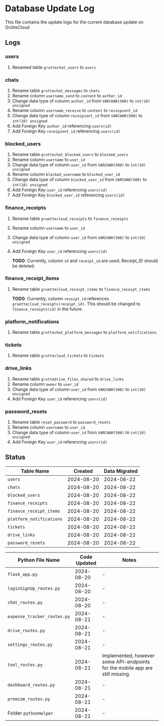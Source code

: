 # Database Update Log

This file contains the update logs for the current database update on GrütteCloud

## Logs

### users

1. Renamed table `gruttechat_users` to `users`

### chats

1. Rename table `gruttechat_messages` to `chats`
2. Rename column `username_send` to `content` to `author_id`
3. Change data type of column `author_id` from `VARCHAR(500)` to `int(10) unsigned`
4. Rename column `username_receive` to `content` to `receipient_id`
5. Change data type of column `receipient_id` from `VARCHAR(500)` to `int(10) unsigned`
6. Add Foreign Key `author_id` referencing `users(id)`
7. Add Foreign Key `receipient_id` referencing `users(id)`

### blocked_users

1. Rename table `gruttechat_blocked_users` to `blocked_users`
2. Rename column `username` to `user_id`
3. Change data type of column `user_id` from `VARCHAR(500)` to `int(10) unsigned`
4. Rename column `blocked_username` to `blocked_user_id`
5. Change data type of column `blocked_user_id` from `VARCHAR(500)` to `int(10) unsigned`
6. Add Foreign Key `user_id` referencing `users(id)`
7. Add Foreign Key `blocked_user_id` referencing `users(id)`

### finance_receipts

1. Rename table `gruettecloud_receipts` to `finance_receipts`
2. Rename column `username` to `user_id`
3. Change data type of column `user_id` from `VARCHAR(500)` to `int(10) unsigned`
4. Add Foreign Key `user_id` referencing `users(id)`

    **TODO**: Currently, column `id` and `receipt_id` are used. Receipt_ID should be deleted.

### finance_receipt_items

1. Rename table `gruettecloud_receipt_items` to `finance_receipt_items`

    **TODO**: Currently, column `receipt_id` references `gruettecloud_receipts(receipt_id)`. This should be changed to `finance_receipts(id)` in the future.

### platform_notifications

1. Rename table `gruttechat_platform_messages` to `platform_notifications`

### tickets

1. Rename table `gruttecloud_tickets` to `tickets`

### drive_links

1. Rename table `gruttedrive_files_shared` to `drive_links`
2. Rename column `owner` to `user_id`
3. Change data type of column `user_id` from `VARCHAR(500)` to `int(10) unsigned`
4. Add Foreign Key `user_id` referencing `users(id)`

### password_resets

1. Rename table `reset_password` to `password_resets`
2. Rename column `username` to `user_id`
3. Change data type of column `user_id` from `VARCHAR(500)` to `int(10) unsigned`
4. Add Foreign Key `user_id` referencing `users(id)`

## Status

| Table Name | Created | Data Migrated |
|------------|---------|---------------|
| `users` | 2024-08-20 | 2024-08-22 |
| `chats` | 2024-08-20 | 2024-08-22 |
| `blocked_users` | 2024-08-20 | 2024-08-22 |
| `finance_receipts` | 2024-08-20 | 2024-08-22 |
| `finance_receipt_items` | 2024-08-20 | 2024-08-22 |
| `platform_notifications` | 2024-08-20 | 2024-08-22 |
| `tickets` | 2024-08-20 | 2024-08-22 |
| `drive_links` | 2024-08-20 | 2024-08-22 |
| `password_resets` | 2024-08-20 | 2024-08-22 |

| Python File Name | Code Updated | Notes |
|------------------|--------------|-------|
| `flask_app.py` | 2024-08-20 | - |
| `loginSignUp_routes.py` | 2024-08-20 | - |
| `chat_routes.py` | 2024-08-20 | - |
| `expense_tracker_routes.py` | 2024-08-21 | - |
| `drive_routes.py` | 2024-08-21 | - |
| `settings_routes.py` | 2024-08-21 | - |
| `tool_routes.py` | 2024-08-21 | Implemented, however some API-endpoints for the mobile app are still missing. |
| `dashboard_routes.py` | 2024-08-21 | - |
| `premium_routes.py` | 2024-08-21 | - |
| Folder `pythonHelper` | 2024-08-21 | - |
